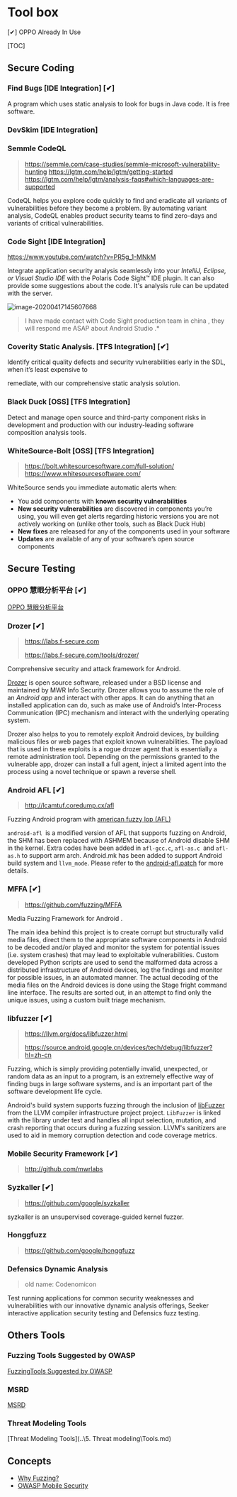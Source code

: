 # Tool box

[✔] OPPO Already In Use 

[TOC]

## Secure Coding

### Find Bugs [IDE Integration] [✔] 

A  program which uses static analysis to look for bugs in Java code.  It is free software.

### DevSkim [IDE Integration]



###  Semmle CodeQL

> https://semmle.com/case-studies/semmle-microsoft-vulnerability-hunting
> https://lgtm.com/help/lgtm/getting-started
> https://lgtm.com/help/lgtm/analysis-faqs#which-languages-are-supported

CodeQL helps you explore code quickly to find and eradicate all variants of vulnerabilities before they become a problem.
By automating variant analysis, CodeQL enables product security teams to find zero-days and variants of critical vulnerabilities.

### Code Sight [IDE Integration]

https://www.youtube.com/watch?v=PR5g_1-MNkM

Integrate application security analysis seamlessly into your *IntelliJ, Eclipse, or Visual Studio IDE* with the Polaris Code Sight™ IDE plugin.  It can also provide some suggestions about the code. It's analysis rule can be updated with the  server.

![image-20200417145607668](C:\Users\FenghuiXu\AppData\Roaming\Typora\typora-user-images\image-20200417145607668.png)

>I have made contact with Code Sight production team in china , they will respond me ASAP about Android Studio .* 



### Coverity Static Analysis. [TFS Integration] [✔]

Identify critical quality defects and security vulnerabilities early in the SDL, when it’s least expensive to

remediate, with our comprehensive static analysis solution.

### Black Duck [OSS] [TFS Integration]

Detect and manage open source and third-party component risks in development and production with our industry-leading software composition analysis tools.


### WhiteSource-Bolt [OSS] [TFS Integration]

> https://bolt.whitesourcesoftware.com/full-solution/
> https://www.whitesourcesoftware.com/

WhiteSource sends you immediate automatic alerts when:

- You add components with **known security vulnerabilities**
- **New security vulnerabilities** are discovered in components you’re using, you will even get alerts regarding historic versions you are not actively working on (unlike other tools, such as Black Duck Hub)
- **New fixes** are released for any of the components used in your software
- **Updates** are available of any of your software’s open source components



## Secure Testing 

### OPPO 慧眼分析平台 [✔]

[OPPO 慧眼分析平台](HuiYan.md)  

### Drozer [✔]

> https://labs.f-secure.com
>
> https://labs.f-secure.com/tools/drozer/

Comprehensive security and attack framework for Android.

[Drozer](https://labs.f-secure.com/assets/BlogFiles/mwri-drozer-user-guide-2015-03-23.pdf) is open source software, released under a BSD license and maintained by MWR Info Security. 
Drozer allows you to assume the role of an *Android app* and interact with other apps. It can do anything that an installed application can do, such as make use of Android’s Inter-Process Communication (IPC) mechanism and interact with the underlying operating system.

Drozer also helps to you to remotely exploit Android devices, by building malicious files or web pages that exploit known vulnerabilities. The payload that is used in these exploits is a rogue drozer agent that is essentially a remote administration tool. Depending on the permissions granted to the vulnerable app, drozer can install a full agent, inject a limited agent into the process using a novel technique or spawn a reverse shell.

### Android AFL [✔]

> http://lcamtuf.coredump.cx/afl

Fuzzing Android program with [american fuzzy lop (AFL)](http://lcamtuf.coredump.cx/afl/)

```android-afl ```is a modified version of AFL that supports fuzzing on Android, the SHM has been replaced with ASHMEM because of Android disable SHM in the kernel. Extra codes have been added in ```afl-gcc.c```, ```afl-as.c ```and ```afl-as.h``` to support arm arch. Android.mk has been added to support Android build system and ```llvm_mode```. Please refer to the [android-afl.patch](https://github.com/ele7enxxh/android-afl/blob/master/android-patch/afl-2.33b-android.patch) for more details.



### MFFA [✔]

>  https://github.com/fuzzing/MFFA

Media Fuzzing Framework for Android .

The main idea behind this project is to create corrupt but structurally valid media files, direct them to the appropriate software components in Android to be decoded and/or played and monitor the system for potential issues (i.e. system crashes) that may lead to exploitable vulnerabilities. Custom developed Python scripts are used to send the malformed data across a distributed infrastructure of Android devices, log the findings and monitor for possible issues, in an automated manner. The actual decoding of the media files on the Android devices is done using the Stage fright command line interface. The results are sorted out, in an attempt to find only the unique issues, using a custom built triage mechanism.

### libfuzzer [✔]

> https://llvm.org/docs/libfuzzer.html
>
> https://source.android.google.cn/devices/tech/debug/libfuzzer?hl=zh-cn

Fuzzing, which is simply providing potentially invalid, unexpected, or random data as an input to a program, is an extremely effective way of finding bugs in large software systems, and is an important part of the software development life cycle.

Android's build system supports fuzzing through the inclusion of [libFuzzer](http://llvm.org/docs/LibFuzzer.html) from the LLVM compiler infrastructure project project. ```LibFuzzer``` is linked with the library under test and handles all input selection, mutation, and crash reporting that occurs during a fuzzing session. LLVM's sanitizers are used to aid in memory corruption detection and code coverage metrics.




### Mobile Security Framework [✔]

> http://github.com/mwrlabs


### Syzkaller [✔]

> https://github.com/google/syzkaller

syzkaller is an unsupervised coverage-guided kernel fuzzer.

###  Honggfuzz 

> https://github.com/google/honggfuzz

###  Defensics Dynamic Analysis 

> old name: Codenomicon

Test running applications for common security weaknesses and vulnerabilities with our innovative dynamic analysis offerings, Seeker interactive application security testing and Defensics fuzz testing.



## Others Tools

###  Fuzzing Tools Suggested by OWASP

[FuzzingTools Suggested by OWASP](FuzzingTools.md) 

### MSRD

[MSRD](MSRD.md) 

### Threat Modeling Tools

 [Threat Modeling Tools](..\5. Threat modeling\Tools.md) 

## Concepts

- [Why Fuzzing?](./Concepts/Fuzzing-Basics.md)
- [OWASP Mobile Security](..\99.Concepts\OWASP.md) 

